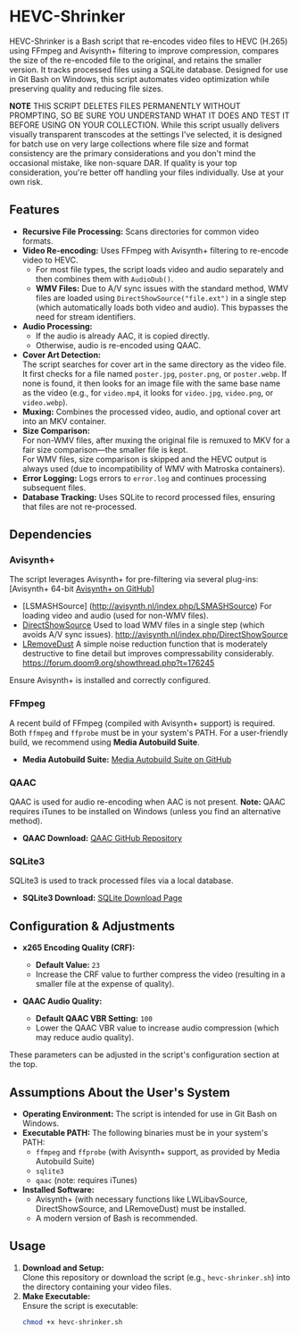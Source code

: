 # HEVC-Shrinker

HEVC-Shrinker is a Bash script that re-encodes video files to HEVC (H.265) using FFmpeg and Avisynth+ filtering to improve compression, compares the size of the re-encoded file to the original, and retains the smaller version. It tracks processed files using a SQLite database. Designed for use in Git Bash on Windows, this script automates video optimization while preserving quality and reducing file sizes.

**NOTE** THIS SCRIPT DELETES FILES PERMANENTLY WITHOUT PROMPTING, SO BE SURE YOU UNDERSTAND WHAT IT DOES AND TEST IT BEFORE USING ON YOUR COLLECTION. While this script usually delivers visually transparent transcodes at the settings I've selected, it is designed for batch use on very large collections where file size and format consistency are the primary considerations and you don't mind the occasional mistake, like non-square DAR. If quality is your top consideration, you're better off handling your files individually. Use at your own risk.

## Features

- **Recursive File Processing:** Scans directories for common video formats.
- **Video Re-encoding:** Uses FFmpeg with Avisynth+ filtering to re-encode video to HEVC.  
  - For most file types, the script loads video and audio separately and then combines them with `AudioDub()`.  
  - **WMV Files:** Due to A/V sync issues with the standard method, WMV files are loaded using `DirectShowSource("file.ext")` in a single step (which automatically loads both video and audio). This bypasses the need for stream identifiers.
- **Audio Processing:**  
  - If the audio is already AAC, it is copied directly.  
  - Otherwise, audio is re-encoded using QAAC.
- **Cover Art Detection:**  
  The script searches for cover art in the same directory as the video file. It first checks for a file named `poster.jpg`, `poster.png`, or `poster.webp`. If none is found, it then looks for an image file with the same base name as the video (e.g., for `video.mp4`, it looks for `video.jpg`, `video.png`, or `video.webp`).
- **Muxing:** Combines the processed video, audio, and optional cover art into an MKV container.
- **Size Comparison:**  
  For non-WMV files, after muxing the original file is remuxed to MKV for a fair size comparison—the smaller file is kept.  
  For WMV files, size comparison is skipped and the HEVC output is always used (due to incompatibility of WMV with Matroska containers).
- **Error Logging:** Logs errors to `error.log` and continues processing subsequent files.
- **Database Tracking:** Uses SQLite to record processed files, ensuring that files are not re-processed.

## Dependencies

### Avisynth+

The script leverages Avisynth+ for pre-filtering via several plug-ins:
  [Avisynth+ 64-bit [Avisynth+ on GitHub](https://github.com/AviSynth/AviSynthPlus)]
- [LSMASHSource] (http://avisynth.nl/index.php/LSMASHSource) For loading video and audio (used for non-WMV files).
- [DirectShowSource](http://avisynth.nl/index.php/DirectShowSource) Used to load WMV files in a single step (which avoids A/V sync issues).
  http://avisynth.nl/index.php/DirectShowSource
- [LRemoveDust](https://forum.doom9.org/showthread.php?t=176245) A simple noise reduction function that is moderately destructive to fine detail but improves compressability considerably.  
  https://forum.doom9.org/showthread.php?t=176245

Ensure Avisynth+ is installed and correctly configured.  


### FFmpeg

A recent build of FFmpeg (compiled with Avisynth+ support) is required. Both `ffmpeg` and `ffprobe` must be in your system's PATH. For a user-friendly build, we recommend using **Media Autobuild Suite**.  
- **Media Autobuild Suite:** [Media Autobuild Suite on GitHub](https://github.com/m-ab-s/media-autobuild_suite)

### QAAC

QAAC is used for audio re-encoding when AAC is not present. **Note:** QAAC requires iTunes to be installed on Windows (unless you find an alternative method).  
- **QAAC Download:** [QAAC GitHub Repository](https://github.com/nu774/qaac)

### SQLite3

SQLite3 is used to track processed files via a local database.  
- **SQLite3 Download:** [SQLite Download Page](https://www.sqlite.org/download.html)

## Configuration & Adjustments

- **x265 Encoding Quality (CRF):**  
  - **Default Value:** `23`  
  - Increase the CRF value to further compress the video (resulting in a smaller file at the expense of quality).
  
- **QAAC Audio Quality:**  
  - **Default QAAC VBR Setting:** `100`  
  - Lower the QAAC VBR value to increase audio compression (which may reduce audio quality).

These parameters can be adjusted in the script's configuration section at the top.

## Assumptions About the User's System

- **Operating Environment:** The script is intended for use in Git Bash on Windows.
- **Executable PATH:** The following binaries must be in your system's PATH:
  - `ffmpeg` and `ffprobe` (with Avisynth+ support, as provided by Media Autobuild Suite)
  - `sqlite3`
  - `qaac` (note: requires iTunes)
- **Installed Software:**  
  - Avisynth+ (with necessary functions like LWLibavSource, DirectShowSource, and LRemoveDust) must be installed.
  - A modern version of Bash is recommended.

## Usage

1. **Download and Setup:**  
   Clone this repository or download the script (e.g., `hevc-shrinker.sh`) into the directory containing your video files.
2. **Make Executable:**  
   Ensure the script is executable:
   ```bash
   chmod +x hevc-shrinker.sh
